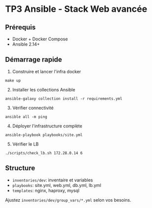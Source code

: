 # TP3 Ansible - Stack Web avancée

## Prérequis
- Docker + Docker Compose
- Ansible 2.14+

## Démarrage rapide

1. Construire et lancer l'infra docker
```
make up
```

2. Installer les collections Ansible
```
ansible-galaxy collection install -r requirements.yml
```

3. Vérifier connectivité
```
ansible all -m ping
```

4. Déployer l'infrastructure complète
```
ansible-playbook playbooks/site.yml
```

5. Vérifier le LB
```
./scripts/check_lb.sh 172.28.0.14 6
```

## Structure
- `inventories/dev`: inventaire et variables
- `playbooks`: site.yml, web.yml, db.yml, lb.yml
- `templates`: nginx, haproxy, mysql

Ajustez `inventories/dev/group_vars/*.yml` selon vos besoins.
